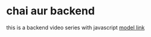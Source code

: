 # chai aur backend

this is a backend video series with javascript
[model link](https://app.eraser.io/workspace/ZN6MKo0887xifGeFg0Y1?origin=share)